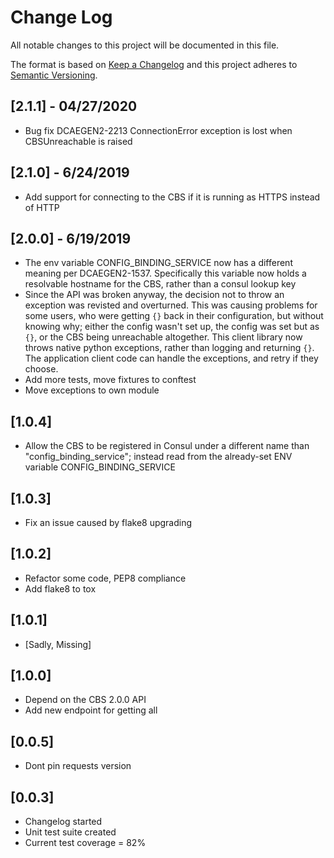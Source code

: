 # Change Log
All notable changes to this project will be documented in this file.

The format is based on [Keep a Changelog](http://keepachangelog.com/)
and this project adheres to [Semantic Versioning](http://semver.org/).

## [2.1.1] - 04/27/2020
* Bug fix DCAEGEN2-2213 ConnectionError exception is lost when CBSUnreachable is raised

## [2.1.0] - 6/24/2019
* Add support for connecting to the CBS if it is running as HTTPS instead of HTTP

## [2.0.0] - 6/19/2019
* The env variable CONFIG_BINDING_SERVICE now has a different meaning per DCAEGEN2-1537. Specifically this variable now holds a resolvable hostname for the CBS, rather than a consul lookup key
* Since the API was broken anyway, the decision not to throw an exception was revisted and overturned. This was causing problems for some users, who were getting `{}` back in their configuration, but without knowing why; either the config wasn't set up, the config was set but as `{}`, or the CBS being unreachable altogether. This client library now throws native python exceptions, rather than logging and returning `{}`. The application client code can handle the exceptions, and retry if they choose.
* Add more tests, move fixtures to conftest
* Move exceptions to own module

## [1.0.4]
* Allow the CBS to be registered in Consul under a different name than "config_binding_service"; instead read from the already-set ENV variable CONFIG_BINDING_SERVICE

## [1.0.3]
* Fix an issue caused by flake8 upgrading

## [1.0.2]
* Refactor some code, PEP8 compliance
* Add flake8 to tox

## [1.0.1]
* [Sadly, Missing]

## [1.0.0]
* Depend on the CBS 2.0.0 API
* Add new endpoint for getting all

## [0.0.5]
* Dont pin requests version

## [0.0.3]
* Changelog started
* Unit test suite created
* Current test coverage = 82%
